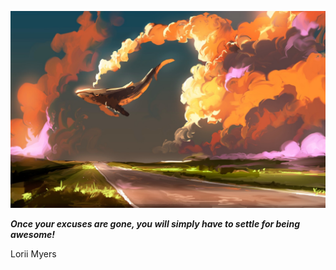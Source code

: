 <p align="center"><img src="readme.jpeg"></p>

_**Once your excuses are gone, you will simply have to settle for being awesome!**_

Lorii Myers